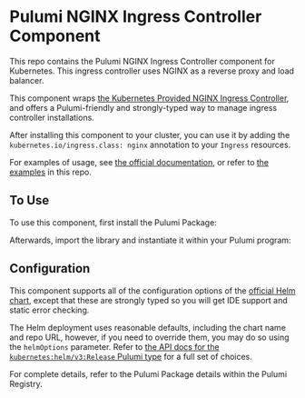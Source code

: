 # Pulumi NGINX Ingress Controller Component

This repo contains the Pulumi NGINX Ingress Controller component for Kubernetes. This ingress controller
uses NGINX as a reverse proxy and load balancer.

This component wraps [the Kubernetes Provided NGINX Ingress Controller](https://github.com/kubernetes/ingress-nginx),
and offers a Pulumi-friendly and strongly-typed way to manage ingress controller installations.

After installing this component to your cluster, you can use it by adding the
`kubernetes.io/ingress.class: nginx` annotation to your `Ingress` resources.

For examples of usage, see [the official documentation](
https://kubernetes.github.io/ingress-nginx/user-guide/basic-usage/), or refer to [the examples](/examples)
in this repo.

## To Use

To use this component, first install the Pulumi Package:

Afterwards, import the library and instantiate it within your Pulumi program:

## Configuration

This component supports all of the configuration options of the [official Helm chart](
https://github.com/kubernetes/ingress-nginx/tree/main/charts/ingress-nginx), except that these
are strongly typed so you will get IDE support and static error checking.

The Helm deployment uses reasonable defaults, including the chart name and repo URL, however,
if you need to override them, you may do so using the `helmOptions` parameter. Refer to
[the API docs for the `kubernetes:helm/v3:Release` Pulumi type](
https://www.pulumi.com/docs/reference/pkg/kubernetes/helm/v3/release/#inputs) for a full set of choices.

For complete details, refer to the Pulumi Package details within the Pulumi Registry.

